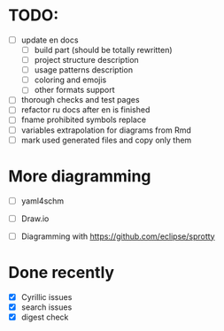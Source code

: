 # TODO:
- [ ] update en docs
  - [ ] build part (should be totally rewritten)
  - [ ] project structure description
  - [ ] usage patterns description
  - [ ] coloring and emojis
  - [ ] other formats support
- [ ] thorough checks and test pages
- [ ] refactor ru docs after en is finished
- [ ] fname prohibited symbols replace
- [ ] variables extrapolation for diagrams from Rmd
- [ ] mark used generated files and copy only them

# More diagramming
- [ ] yaml4schm
- [ ] Draw.io
- [ ] Diagramming with https://github.com/eclipse/sprotty


# Done recently
- [x] Cyrillic issues
- [x] search issues
- [x] digest check
